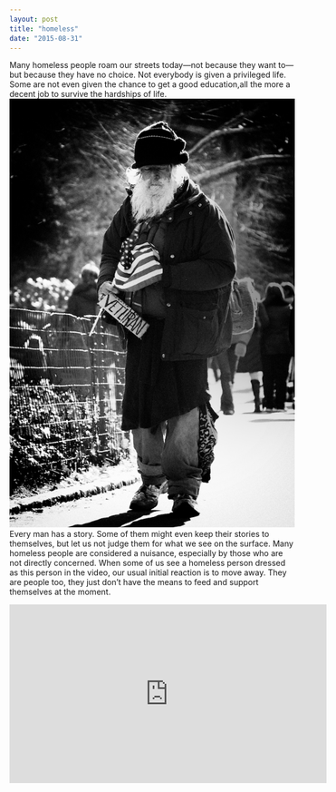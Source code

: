 ```yaml
---
layout: post
title: "homeless"
date: "2015-08-31"
---
```

Many homeless people roam our streets today—not because
they want to—but
because they have no choice.
Not everybody is given a privileged life.
Some are not even given the chance to get a good education,all the more a decent job to survive the hardships of life.
![Homeless](/res/Homeless_Veteran_in_New_York.jpeg)
Every man has a story.
Some of them might even keep their stories to themselves, but let us not judge them for what we see on the surface.
Many homeless people are considered a nuisance, especially by those who are not directly concerned.
When some of us see a homeless person dressed as this person in the video, our usual initial reaction is to move away.
They are people too, they just don’t have the means to feed and support themselves at the moment.

<iframe width="560" height="315" src="https://www.youtube.com/embed/PHUoZt6VBWY" frameborder="0" allowfullscreen></iframe>
